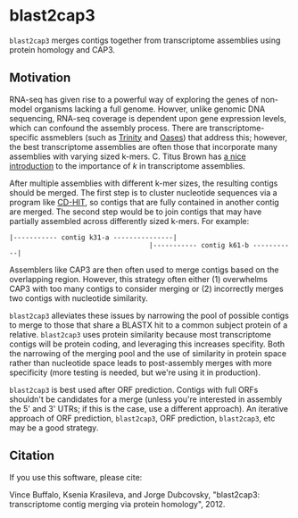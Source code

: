 # blast2cap3

`blast2cap3` merges contigs together from transcriptome assemblies
using protein homology and CAP3.

## Motivation

RNA-seq has given rise to a powerful way of exploring the genes of
non-model organisms lacking a full genome. Howver, unlike genomic DNA
sequencing, RNA-seq coverage is dependent upon gene expression levels,
which can confound the assembly process. There are
transcriptome-specific assmeblers (such as
[Trinity](http://trinityrnaseq.sourceforge.net/) and
[Oases](http://www.ebi.ac.uk/~zerbino/oases/)) that address this;
however, the best transcriptome assemblies are often those that
incorporate many assemblies with varying sized k-mers. C. Titus Brown
has [a nice
introduction](http://ivory.idyll.org/blog/the-k-parameter.html) to the
importance of *k* in transcriptome assemblies.

After multiple assemblies with different k-mer sizes, the resulting
contigs should be merged. The first step is to cluster nucleotide
sequences via a program like
[CD-HIT](http://weizhong-lab.ucsd.edu/cd-hit/), so contigs that are
fully contained in another contig are merged. The second step would be
to join contigs that may have partially assembled across differently
sized k-mers. For example:


    |----------- contig k31-a ---------------|
                                       |----------- contig k61-b -----------|
    

Assemblers like CAP3 are then often used to merge contigs based on the
overlapping region. However, this strategy often either (1) overwhelms
CAP3 with too many contigs to consider merging or (2) incorrectly
merges two contigs with nucleotide similarity.

`blast2cap3` alleviates these issues by narrowing the pool of possible
contigs to merge to those that share a BLASTX hit to a common subject
protein of a relative. `blast2cap3` uses protein similarity because
most transcriptome contigs will be protein coding, and leveraging this
increases specifity. Both the narrowing of the merging pool and the
use of similarity in protein space rather than nucleotide space leads
to post-assembly merges with more specificity (more testing is needed,
but we're using it in production).

`blast2cap3` is best used after ORF prediction. Contigs with full ORFs
shouldn't be candidates for a merge (unless you're interested in
assembly the 5' and 3' UTRs; if this is the case, use a different
approach). An iterative approach of ORF prediction, `blast2cap3`, ORF
prediction, `blast2cap3`, etc may be a good strategy.

## Citation

If you use this software, please cite:

Vince Buffalo, Ksenia Krasileva, and Jorge Dubcovsky, "blast2cap3:
transcriptome contig merging via protein homology", 2012.